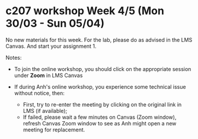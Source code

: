 c207 workshop Week 4/5 (Mon 30/03 - Sun 05/04)
=======
No new materials for this week. 
For the lab, please do as advised in
the LMS Canvas.
And start your assignment 1.

Notes:
  * To join the online workshop, you should click on the appropriate session under **Zoom** in LMS Canvas
 
  * If during Anh's online workshop, you experience some technical issue without notice, then:
    * First, try to re-enter the meeting by clicking on the original link in LMS (if available);
    * If failed, please wait a few minutes on Canvas (Zoom window), refresh Canvas Zoom window to see as Anh might open a new meeting for replacement.


